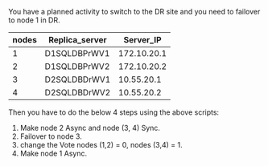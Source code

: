 You have a planned activity to switch to the DR site and you need to failover to node 1 in DR.

nodes|Replica_server|Server_IP
----|--------------|---------
1|D1SQLDBPrWV1|172.10.20.1
2|D1SQLDBPrWV2|172.10.20.2
3|D2SQLDBDrWV1|10.55.20.1
4|D2SQLDBDrWV2|10.55.20.2

Then you have to do the below 4 steps using the above scripts:

1. Make node 2 Async and node (3, 4) Sync.
2. Failover to node 3.
3. change the Vote nodes (1,2) = 0, nodes (3,4) = 1.
4. Make node 1 Async.
